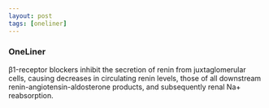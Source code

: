```yaml
---
layout: post
tags: [oneliner]
---
```



### OneLiner

β1-receptor blockers inhibit the secretion of renin from juxtaglomerular cells, causing decreases in circulating renin levels, those of all downstream renin-angiotensin-aldosterone products, and subsequently renal Na+ reabsorption.
